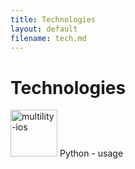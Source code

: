 ```yaml
---
title: Technologies
layout: default
filename: tech.md
--- 
```


# Technologies

<div class="middle" style="vertical-align: middle;">
  <img src="https://cdn.discordapp.com/attachments/342481673822404608/759281791214551050/python.png" alt="multility-ios" width="75"/>
  Python - usage
</div>
